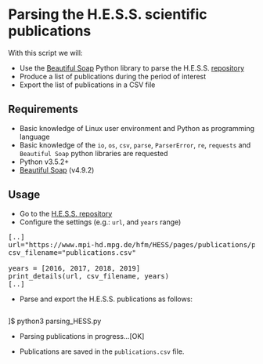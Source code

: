 # Parsing the H.E.S.S. scientific publications

With this script we will:

* Use the [Beautiful Soap](https://www.crummy.com/software/BeautifulSoup/bs4/doc/) Python library to parse the H.E.S.S. [repository](https://www.mpi-hd.mpg.de/hfm/HESS/pages/publications/pubs_jour.shtml)
* Produce a list of publications during the period of interest
* Export the list of publications in a CSV file

## Requirements

* Basic knowledge of Linux user environment and Python as programming language
* Basic knowledge of the `io`, `os`, `csv`, `parse`, `ParserError`, `re`, `requests` and `Beautiful Soap` python libraries are requested
* Python v3.5.2+
* [Beautiful Soap](https://www.crummy.com/software/BeautifulSoup/bs4/doc/) (v4.9.2)

## Usage

* Go to the [H.E.S.S. repository](https://www.mpi-hd.mpg.de/hfm/HESS/pages/publications/pubs_jour.shtml)
* Configure the settings (e.g.: `url`, and `years` range)

<pre>
[..]
url="https://www.mpi-hd.mpg.de/hfm/HESS/pages/publications/pubs_jour.shtml"
csv_filename="publications.csv"

years = [2016, 2017, 2018, 2019]
print_details(url, csv_filename, years)
[..]
</pre>

* Parse and export the H.E.S.S. publications as follows:
  <pre>
]$ python3 parsing_HESS.py

- Parsing publications in progress...[OK]
  </pre>

* Publications are saved in the `publications.csv` file.
